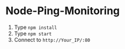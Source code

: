 # Node-Ping-Monitoring

1. Type `npm install`
2. Type `npm start`
4. Connect to `http://Your_IP/:80`
